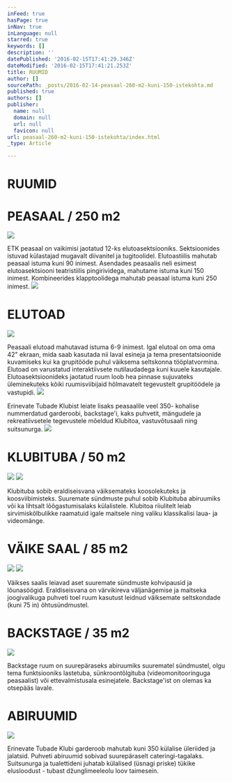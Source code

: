 ```yaml
---
inFeed: true
hasPage: true
inNav: true
inLanguage: null
starred: true
keywords: []
description: ''
datePublished: '2016-02-15T17:41:29.346Z'
dateModified: '2016-02-15T17:41:21.253Z'
title: RUUMID
author: []
sourcePath: _posts/2016-02-14-peasaal-260-m2-kuni-150-istekohta.md
published: true
authors: []
publisher:
  name: null
  domain: null
  url: null
  favicon: null
url: peasaal-260-m2-kuni-150-istekohta/index.html
_type: Article

---
```

# RUUMID

# PEASAAL / 250 m2
![](https://the-grid-user-content.s3-us-west-2.amazonaws.com/cbce122e-49e7-47d2-a670-2ecbb102d7e8.jpg)

ETK peasaal on vaikimisi jaotatud 12-ks elutoasektsiooniks. Sektsioonides istuvad külastajad mugavalt diivanitel ja
tugitoolidel. Elutoastiilis mahutab peasaal istuma kuni 90 inimest. Asendades peasaalis neli esimest elutoasektsiooni
teatristiilis pingirividega, mahutame istuma kuni 150 inimest. Kombineerides klapptoolidega mahutab peasaal istuma
kuni 250 inimest.
![](https://the-grid-user-content.s3-us-west-2.amazonaws.com/01f28758-dcd1-415d-9b1f-239eb064772a.png)

# ELUTOAD
![](https://the-grid-user-content.s3-us-west-2.amazonaws.com/1560b44c-e845-4ddb-b7eb-ba4f0b2b1b43.jpg)

Peasaali elutoad mahutavad istuma 6-9 inimest. Igal elutoal on oma oma 42" ekraan, mida saab kasutada nii laval esineja
ja tema presentatsioonide kuvamiseks kui ka grupitööde puhul väiksema seltskonna tööplatvormina. Elutoad on varustatud
interaktiivsete nutilaudadega kuni kuuele kasutajale. Elutoasektsioonideks jaotatud ruum loob hea pinnase sujuvateks
üleminekuteks kõiki ruumisviibijaid hõlmavatelt tegevustelt grupitöödele ja vastupidi. ![](https://the-grid-user-content.s3-us-west-2.amazonaws.com/cbaf62dd-47fb-4b34-ba20-2bc30286cbd9.png)

Erinevate Tubade Klubist leiate lisaks peasaalile veel 350- kohalise nummerdatud garderoobi, backstage'i, kaks puhvetit,
mängudele ja rekreatiivsetele tegevustele mõeldud Klubitoa, vastuvõtusaali ning suitsunurga. ![](https://the-grid-user-content.s3-us-west-2.amazonaws.com/452cd5ce-acad-4c31-b69b-987bafa9f831.png)

# KLUBITUBA / 50 m2
![](https://the-grid-user-content.s3-us-west-2.amazonaws.com/af9e1796-74e1-46c6-b3ca-0743c83f05d0.jpg)
![](https://the-grid-user-content.s3-us-west-2.amazonaws.com/867462a8-c6e8-4681-a400-c242bdf155c0.jpg)

Klubituba sobib eraldiseisvana väiksemateks koosolekuteks  ja koosviibimisteks. Suuremate sündmuste puhul sobib Klubituba abiruumiks või ka lihtsalt lõõgastumisalaks külalistele. Klubitoa riiulitelt leiab sirvimiskõlbulikke raamatuid igale maitsele ning valiku klassikalisi laua- ja videomänge. 

# VÄIKE SAAL / 85 m2
![](https://the-grid-user-content.s3-us-west-2.amazonaws.com/17b515a5-c9fb-45f0-8009-b778f44c9d12.jpg)
![](https://the-grid-user-content.s3-us-west-2.amazonaws.com/e799ceb9-f616-4c53-b3f3-b6aba2f96d94.jpg)

Väikses saalis leiavad aset suuremate sündmuste kohvipausid ja lõunasöögid. Eraldiseisvana on värvikireva väljanägemise ja maitseka joogivalikuga puhveti toel ruum kasutust leidnud väiksemate seltskondade (kuni 75 in) õhtusündmustel. 

# BACKSTAGE / 35 m2
![](https://the-grid-user-content.s3-us-west-2.amazonaws.com/39298b26-654f-4592-93e4-774149a19718.jpg)

Backstage ruum on suurepäraseks abiruumiks suurematel sündmustel, olgu tema funktsiooniks lastetuba, sünkroontõlgituba (videomonitooringuga peasaalist) või ettevalmistusala esinejatele. Backstage'ist on olemas ka otsepääs lavale. 

# ABIRUUMID
![](https://the-grid-user-content.s3-us-west-2.amazonaws.com/ed8b53bc-02a4-4875-adf1-565a5d99fde5.jpg)

Erinevate Tubade Klubi garderoob mahutab kuni 350 külalise üleriided ja jalatsid. Puhveti abiruumid sobivad suurepäraselt cateringi-tagalaks. Suitsunurga ja tualettideni juhatab külalised (üsnagi priske) tükike elusloodust - tubast džunglimeeleolu loov taimesein.